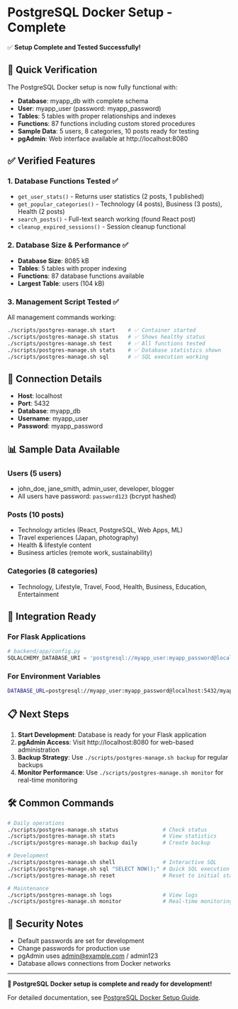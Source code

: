 # PostgreSQL Docker Setup - Complete

✅ **Setup Complete and Tested Successfully!**

## 🚀 Quick Verification

The PostgreSQL Docker setup is now fully functional with:

- **Database**: myapp_db with complete schema
- **User**: myapp_user (password: myapp_password)
- **Tables**: 5 tables with proper relationships and indexes
- **Functions**: 87 functions including custom stored procedures
- **Sample Data**: 5 users, 8 categories, 10 posts ready for testing
- **pgAdmin**: Web interface available at http://localhost:8080

## ✅ Verified Features

### 1. Database Functions Tested ✅
- `get_user_stats()` - Returns user statistics (2 posts, 1 published)
- `get_popular_categories()` - Technology (4 posts), Business (3 posts), Health (2 posts)
- `search_posts()` - Full-text search working (found React post)
- `cleanup_expired_sessions()` - Session cleanup functional

### 2. Database Size & Performance ✅
- **Database Size**: 8085 kB
- **Tables**: 5 tables with proper indexing
- **Functions**: 87 database functions available
- **Largest Table**: users (104 kB)

### 3. Management Script Tested ✅
All management commands working:
```bash
./scripts/postgres-manage.sh start    # ✅ Container started
./scripts/postgres-manage.sh status   # ✅ Shows healthy status
./scripts/postgres-manage.sh test     # ✅ All functions tested
./scripts/postgres-manage.sh stats    # ✅ Database statistics shown
./scripts/postgres-manage.sh sql      # ✅ SQL execution working
```

## 🔗 Connection Details

- **Host**: localhost
- **Port**: 5432
- **Database**: myapp_db
- **Username**: myapp_user
- **Password**: myapp_password

## 📊 Sample Data Available

### Users (5 users)
- john_doe, jane_smith, admin_user, developer, blogger
- All users have password: `password123` (bcrypt hashed)

### Posts (10 posts)
- Technology articles (React, PostgreSQL, Web Apps, ML)
- Travel experiences (Japan, photography)
- Health & lifestyle content
- Business articles (remote work, sustainability)

### Categories (8 categories)
- Technology, Lifestyle, Travel, Food, Health, Business, Education, Entertainment

## 🔧 Integration Ready

### For Flask Applications
```python
# backend/app/config.py
SQLALCHEMY_DATABASE_URI = 'postgresql://myapp_user:myapp_password@localhost:5432/myapp_db'
```

### For Environment Variables
```bash
DATABASE_URL=postgresql://myapp_user:myapp_password@localhost:5432/myapp_db
```

## 📋 Next Steps

1. **Start Development**: Database is ready for your Flask application
2. **pgAdmin Access**: Visit http://localhost:8080 for web-based administration
3. **Backup Strategy**: Use `./scripts/postgres-manage.sh backup` for regular backups
4. **Monitor Performance**: Use `./scripts/postgres-manage.sh monitor` for real-time monitoring

## 🛠️ Common Commands

```bash
# Daily operations
./scripts/postgres-manage.sh status              # Check status
./scripts/postgres-manage.sh stats               # View statistics
./scripts/postgres-manage.sh backup daily        # Create backup

# Development
./scripts/postgres-manage.sh shell               # Interactive SQL
./scripts/postgres-manage.sh sql "SELECT NOW();" # Quick SQL execution
./scripts/postgres-manage.sh reset               # Reset to initial state

# Maintenance
./scripts/postgres-manage.sh logs                # View logs
./scripts/postgres-manage.sh monitor             # Real-time monitoring
```

## 🔐 Security Notes

- Default passwords are set for development
- Change passwords for production use
- pgAdmin uses admin@example.com / admin123
- Database allows connections from Docker networks

---

**🎉 PostgreSQL Docker setup is complete and ready for development!**

For detailed documentation, see [PostgreSQL Docker Setup Guide](./docker/postgresql/README.md).